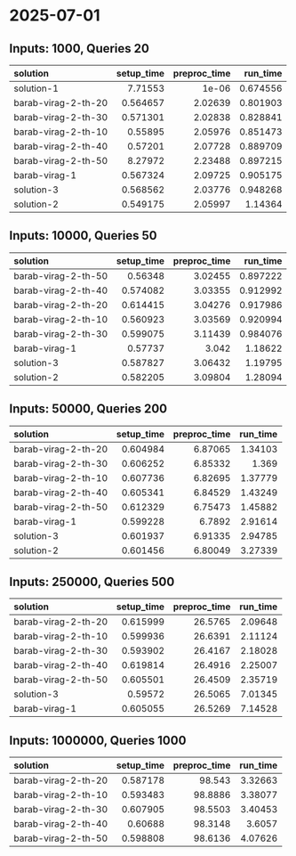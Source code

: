 # 2025-07-01

## Inputs: 1000, Queries 20

| solution            |   setup_time |   preproc_time |   run_time |
|:--------------------|-------------:|---------------:|-----------:|
| solution-1          |     7.71553  |        1e-06   |   0.674556 |
| barab-virag-2-th-20 |     0.564657 |        2.02639 |   0.801903 |
| barab-virag-2-th-30 |     0.571301 |        2.02838 |   0.828841 |
| barab-virag-2-th-10 |     0.55895  |        2.05976 |   0.851473 |
| barab-virag-2-th-40 |     0.57201  |        2.07728 |   0.889709 |
| barab-virag-2-th-50 |     8.27972  |        2.23488 |   0.897215 |
| barab-virag-1       |     0.567324 |        2.09725 |   0.905175 |
| solution-3          |     0.568562 |        2.03776 |   0.948268 |
| solution-2          |     0.549175 |        2.05997 |   1.14364  |

## Inputs: 10000, Queries 50

| solution            |   setup_time |   preproc_time |   run_time |
|:--------------------|-------------:|---------------:|-----------:|
| barab-virag-2-th-50 |     0.56348  |        3.02455 |   0.897222 |
| barab-virag-2-th-40 |     0.574082 |        3.03355 |   0.912992 |
| barab-virag-2-th-20 |     0.614415 |        3.04276 |   0.917986 |
| barab-virag-2-th-10 |     0.560923 |        3.03569 |   0.920994 |
| barab-virag-2-th-30 |     0.599075 |        3.11439 |   0.984076 |
| barab-virag-1       |     0.57737  |        3.042   |   1.18622  |
| solution-3          |     0.587827 |        3.06432 |   1.19795  |
| solution-2          |     0.582205 |        3.09804 |   1.28094  |

## Inputs: 50000, Queries 200

| solution            |   setup_time |   preproc_time |   run_time |
|:--------------------|-------------:|---------------:|-----------:|
| barab-virag-2-th-20 |     0.604984 |        6.87065 |    1.34103 |
| barab-virag-2-th-30 |     0.606252 |        6.85332 |    1.369   |
| barab-virag-2-th-10 |     0.607736 |        6.82695 |    1.37779 |
| barab-virag-2-th-40 |     0.605341 |        6.84529 |    1.43249 |
| barab-virag-2-th-50 |     0.612329 |        6.75473 |    1.45882 |
| barab-virag-1       |     0.599228 |        6.7892  |    2.91614 |
| solution-3          |     0.601937 |        6.91335 |    2.94785 |
| solution-2          |     0.601456 |        6.80049 |    3.27339 |

## Inputs: 250000, Queries 500

| solution            |   setup_time |   preproc_time |   run_time |
|:--------------------|-------------:|---------------:|-----------:|
| barab-virag-2-th-20 |     0.615999 |        26.5765 |    2.09648 |
| barab-virag-2-th-10 |     0.599936 |        26.6391 |    2.11124 |
| barab-virag-2-th-30 |     0.593902 |        26.4167 |    2.18028 |
| barab-virag-2-th-40 |     0.619814 |        26.4916 |    2.25007 |
| barab-virag-2-th-50 |     0.605501 |        26.4509 |    2.35719 |
| solution-3          |     0.59572  |        26.5065 |    7.01345 |
| barab-virag-1       |     0.605055 |        26.5269 |    7.14528 |

## Inputs: 1000000, Queries 1000

| solution            |   setup_time |   preproc_time |   run_time |
|:--------------------|-------------:|---------------:|-----------:|
| barab-virag-2-th-20 |     0.587178 |        98.543  |    3.32663 |
| barab-virag-2-th-10 |     0.593483 |        98.8886 |    3.38077 |
| barab-virag-2-th-30 |     0.607905 |        98.5503 |    3.40453 |
| barab-virag-2-th-40 |     0.60688  |        98.3148 |    3.6057  |
| barab-virag-2-th-50 |     0.598808 |        98.6136 |    4.07626 |
